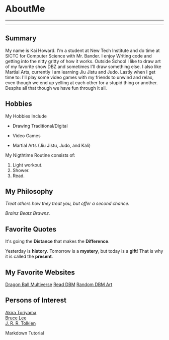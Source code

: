 # AboutMe
---
---
## Summary

[I'm a Senior]: https://www.dragonball-multiverse.com/en/fan-arts.html

My name is Kai Howard. I'm a student at New Tech Institute and do time at SICTC for Computer Science with Mr. Bander. I enjoy Writing code and getting into the nitty gritty of how it works. Outside School I like to draw art of my favorite show DBZ and sometimes I'll draw something else. I also like Martial Arts, currently I am learning Jiu Jistu and Judo. Lastly when I get time to: I'll play some video games with my friends to unwind and relax, even though we end up yelling at each other for a stupid thing or another. Despite all that though we have fun through it all.

[1]: https://dragonball.fandom.com/wiki/Akira_Toriyama
[2]: https://.en.wikipedia.org/wiki/Bruce_Lee
[3]: https://.en.wikipedia.org/wiki/J._R._R._Tolkien

Hobbies
-

My Hobbies Include

- Drawing Traditional/Digital
+ Video Games
* Martial Arts (Jiu Jistu, Judo, and Kali)

My Nigthtime Routine consists of:

1. Light workout.
2. Shower.
4. Read.

## My Philosophy

*Treat others how they treat you, but offer a second chance.*

_Brainz Beatz Brawnz._

## Favorite Quotes

It's going the **Distance** that makes the **Difference**.

Yesterday is __history__. Tomorrow is a __mystery__, but today is a __gift__! That is why it is called the __present__.

## My Favorite Websites

[Dragon Ball Multiverse](https://www.dragonball-multiverse.com/en/accueil.html)
[Read DBM](https://www.dragonball-multiverse.com/en/chapters.html?comic=page)
[Random DBM Art][I'm a SENIOR]

## Persons of Interest

[Akira Toriyama](1)<br>
[Bruce Lee](2)<br>
[J. R. R. Tolkien](3)<br>

Markdown Tutorial
